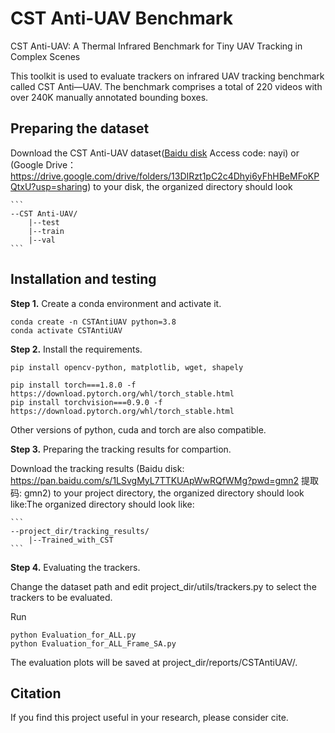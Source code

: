 # CST Anti-UAV Benchmark

CST Anti-UAV: A Thermal Infrared Benchmark for Tiny UAV Tracking in Complex Scenes

This toolkit is used to evaluate trackers on infrared UAV tracking benchmark called CST Anti—UAV. The benchmark comprises a total of 220 videos with over 240K manually annotated bounding boxes.


## Preparing the dataset
Download the CST Anti-UAV dataset([Baidu disk](https://pan.baidu.com/s/1mwGkvmQHoy5MhUCPvN26xA?pwd=nayi) Access code: nayi) or (Google Drive：https://drive.google.com/drive/folders/13DIRzt1pC2c4Dhyi6yFhHBeMFoKPQtxU?usp=sharing) to your disk, the organized directory should look 

    ```
    --CST Anti-UAV/
    	|--test
    	|--train
    	|--val
    ```


## Installation and testing
**Step 1.** Create a conda environment and activate it.

```shell
conda create -n CSTAntiUAV python=3.8
conda activate CSTAntiUAV
```

**Step 2.** Install the requirements.
```shell
pip install opencv-python, matplotlib, wget, shapely

pip install torch===1.8.0 -f https://download.pytorch.org/whl/torch_stable.html
pip install torchvision===0.9.0 -f https://download.pytorch.org/whl/torch_stable.html
```
Other versions of python, cuda and torch are also compatible.

**Step 3.** Preparing the tracking results for compartion.

Download the tracking results (Baidu disk: https://pan.baidu.com/s/1LSvgMyL7TTKUApWwRQfWMg?pwd=gmn2 提取码: gmn2) to your project directory, the organized directory should look like:The organized directory should look like:

    ```
    --project_dir/tracking_results/
    	|--Trained_with_CST
    ```

**Step 4.** Evaluating the trackers.

Change the dataset path and edit project_dir/utils/trackers.py to select the trackers to be evaluated.

Run
```shell
python Evaluation_for_ALL.py
python Evaluation_for_ALL_Frame_SA.py
```

The evaluation plots will be saved at project_dir/reports/CSTAntiUAV/.

## Citation

If you find this project useful in your research, please consider cite.
